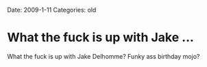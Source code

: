 Date: 2009-1-11
Categories: old

# What the fuck is up with Jake ...

What the fuck is up with Jake Delhomme? Funky ass birthday mojo?
